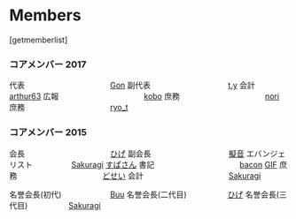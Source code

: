 # Members

[getmemberlist]

### コアメンバー 2017

代表　　　　　　　　　　　[Gon](https://www.iggg.org/wiki/?Gon)
副代表　　　　　　　　　　[t.y](https://www.iggg.org/wiki/?t.y)
会計　　　　　　　　　　　[arthur63](https://www.iggg.org/wiki/?arthur63)
広報　　　　　　　　　　　[kobo](https://www.iggg.org/wiki/?kobo)
庶務　　　　　　　　　　　[nori](https://www.iggg.org/wiki/?nori)
庶務　　　　　　　　　　　[ryo_t](https://www.iggg.org/wiki/?ryo_t)

### コアメンバー 2015

会長　　　　　　　　　　　[ひげ](//www.iggg.org/wiki/?%E3%81%B2%E3%81%92 "ひげ")
副会長　　　　　　　　　　[擬音](//www.iggg.org/wiki/?%E6%93%AC%E9%9F%B3 "擬音")
エバンジェリスト　　　　　[Sakuragi](//www.iggg.org/wiki/?Sakuragi "Sakuragi")
[すぱさん](//www.iggg.org/wiki/?%E3%81%99%E3%81%B1%E3%81%95%E3%82%93 "すぱさん")
書記　　　　　　　　　　　[bacon](//www.iggg.org/wiki/?bacon "bacon")
[GIF](//www.iggg.org/wiki/?GIF "GIF")
庶務　　　　　　　　　　　[どせい](//www.iggg.org/wiki/?%E3%81%A9%E3%81%9B%E3%81%84 "どせい")
会計　　　　　　　　　　　[Sakuragi](//www.iggg.org/wiki/?Sakuragi "Sakuragi")

名誉会長(初代)　　　　　　 [Buu](//www.iggg.org/wiki/?Buu "Buu")
名誉会長(二代目)　　　　　 [ひげ](//www.iggg.org/wiki/?%E3%81%B2%E3%81%92 "ひげ")
名誉会長(三代目)　　　　　 [Sakuragi](//www.iggg.org/wiki/?Sakuragi "Sakuragi")